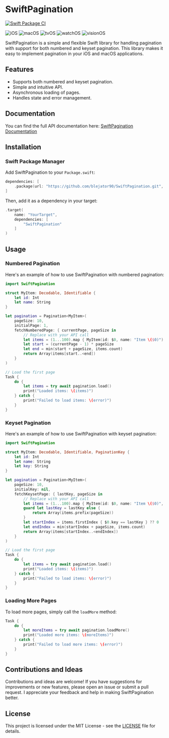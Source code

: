 # SwiftPagination

[![Swift Package CI](https://github.com/blejator90/SwiftPagination/actions/workflows/ci-tests.yml/badge.svg)](https://github.com/blejator90/SwiftPagination/actions/workflows/ci-tests.yml)

![iOS](https://img.shields.io/badge/iOS-13+-green)
![macOS](https://img.shields.io/badge/macOS-10.15+-green)
![tvOS](https://img.shields.io/badge/tvOS-13+-green)
![watchOS](https://img.shields.io/badge/watchOS-6+-green)
![visionOS](https://img.shields.io/badge/visionOS-1+-green)

SwiftPagination is a simple and flexible Swift library for handling pagination with support for both numbered and keyset pagination. This library makes it easy to implement pagination in your iOS and macOS applications.

## Features

- Supports both numbered and keyset pagination.
- Simple and intuitive API.
- Asynchronous loading of pages.
- Handles state and error management.

## Documentation

You can find the full API documentation here:
[SwiftPagination Documentation](https://blejator90.github.io/SwiftPagination/main/documentation/swiftpagination/)


## Installation

### Swift Package Manager

Add SwiftPagination to your `Package.swift`:

```swift
dependencies: [
    .package(url: "https://github.com/blejator90/SwiftPagination.git", from: "0.1.0")
]
```

Then, add it as a dependency in your target:

```swift
.target(
    name: "YourTarget",
    dependencies: [
        "SwiftPagination"
    ]
)
```

## Usage

### Numbered Pagination

Here's an example of how to use SwiftPagination with numbered pagination:

```swift
import SwiftPagination

struct MyItem: Decodable, Identifiable {
    let id: Int
    let name: String
}

let pagination = Pagination<MyItem>(
    pageSize: 10,
    initialPage: 1,
    fetchNumberedPage: { currentPage, pageSize in
        // Replace with your API call
        let items = (1...100).map { MyItem(id: $0, name: "Item \($0)") }
        let start = (currentPage - 1) * pageSize
        let end = min(start + pageSize, items.count)
        return Array(items[start..<end])
    }
)

// Load the first page
Task {
    do {
        let items = try await pagination.load()
        print("Loaded items: \(items)")
    } catch {
        print("Failed to load items: \(error)")
    }
}
```

### Keyset Pagination

Here's an example of how to use SwiftPagination with keyset pagination:

```swift
import SwiftPagination

struct MyItem: Decodable, Identifiable, PaginationKey {
    let id: Int
    let name: String
    let key: String
}

let pagination = Pagination<MyItem>(
    pageSize: 10,
    initialKey: nil,
    fetchKeysetPage: { lastKey, pageSize in
        // Replace with your API call
        let items = (1...100).map { MyItem(id: $0, name: "Item \($0)", key: "\($0)") }
        guard let lastKey = lastKey else {
            return Array(items.prefix(pageSize))
        }
        let startIndex = items.firstIndex { $0.key == lastKey } ?? 0
        let endIndex = min(startIndex + pageSize, items.count)
        return Array(items[startIndex..<endIndex])
    }
)

// Load the first page
Task {
    do {
        let items = try await pagination.load()
        print("Loaded items: \(items)")
    } catch {
        print("Failed to load items: \(error)")
    }
}
```

### Loading More Pages

To load more pages, simply call the `loadMore` method:

```swift
Task {
    do {
        let moreItems = try await pagination.loadMore()
        print("Loaded more items: \(moreItems)")
    } catch {
        print("Failed to load more items: \(error)")
    }
}
```

## Contributions and Ideas

Contributions and ideas are welcome! If you have suggestions for improvements or new features, please open an issue or submit a pull request. I appreciate your feedback and help in making SwiftPagination better.

## License

This project is licensed under the MIT License - see the [LICENSE](LICENSE) file for details.
